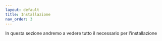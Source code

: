 ```yaml
---
layout: default
title: Installazione
nav_order: 3
---
```



In questa sezione andremo a vedere tutto il necessario per l'installazione
